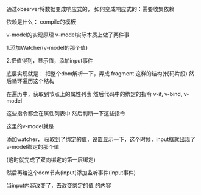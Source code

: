 




通过observer将数据变成响应式的，
如何变成响应式的：需要收集依赖

依赖是什么：
compile的模板






v-model的实现原理
v-model实际本质上做了两件事

1.添加Watcher(v-model的那个值)

2.把值得到，显示值，添加input事件






底层实现就是：
把整个dom解析一下，弄成 fragment 这样的结构(代码片段)
然后循环遍历这个结构

在遍历中，获取到节点上的属性列表
然后代码中的绑定的指令 v-if, v-bind, v-model

这些指令都会在属性列表中
然后判断一下这些指令

这里的v-model就是

添加watcher，
获取到了绑定的值，设置显示一下，这个时候，input框就出现了 v-model绑定的那个值

(这时就完成了双向绑定的第一层绑定)


然后再给这个dom节点(input)添加监听事件(input事件)

当input内容改变了，去改变绑定的值 的内容














